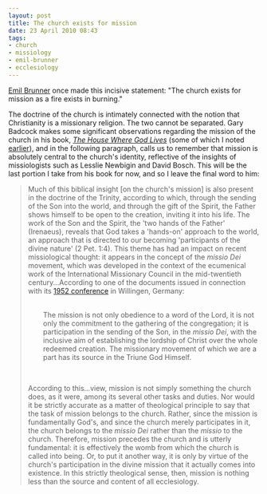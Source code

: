 ```yaml
---
layout: post
title: The church exists for mission
date: 23 April 2010 08:43
tags:
- church
- missiology
- emil-brunner
- ecclesiology
---
```

<p><a href="http://en.wikipedia.org/wiki/Emil_Brunner">Emil Brunner</a> once made this incisive statement: "The church exists for mission as a fire exists in burning."</p>
<p>The doctrine of the church is   intimately  connected with the notion that Christianity is a  missionary religion. The two cannot be separated. Gary Badcock makes some significant observations regarding the mission of the church in his book, <a href="http://www.amazon.com/House-Where-God-Lives-Doctrine/dp/0802845827/ref=sr_1_1?ie=UTF8&amp;s=books&amp;qid=1270499593&amp;sr=8-1" target="_blank"><em>The   House Where God Lives</em></a> (some of which I noted <a href="http://jakebelder.com/the-mission-of-the-church-and-the-resurrectio">earlier</a>), and in the following paragraph, calls us to remember that mission is absolutely central to the church's identity, reflective of the insights of missiologists such as Lesslie Newbigin and David Bosch. This will be the last portion I take from his book for now, and so I leave the final word to him:</p>
<blockquote>
Much  of this biblical insight  [on the church's mission] is also present in  the doctrine of the  Trinity, according to which, through the sending of  the Son into the  world, and through the gift of the Spirit, the Father  shows himself to  be open to the creation, inviting it into his life.  The work of the Son  and the Spirit, the 'two hands of the Father'  (Irenaeus), reveals that  God takes a 'hands-on' approach to the world,  an approach that is  directed to our becoming 'participants of the  divine nature' (2 Pet.  1:4). This theme has had an impact on recent  missiological thought: it  appears in the concept of the <em>missio Dei </em>movement, which was developed  in the context of the ecumenical work of  the International Missionary Council in the mid-twentieth  century...According to one of the documents  issued in connection with  its <a href="http://www.oikoumene.org/en/who-are-we/organization-structure/consultative-bodies/world-mission-and-evangelism/history.html#c16566">1952 conference</a> in Willingen, Germany:<br><br>

<p style="padding-left: 30px;">The    mission is not only obedience to a word of the Lord, it is not only the   commitment to the gathering of the congregation; it is participation in   the sending of the Son, in the <em>missio Dei</em>, with the inclusive   aim of establishing the lordship of Christ over the whole redeemed   creation. The missionary movement of which we are a part has its source   in the Triune God Himself.</p><br>

According to this...view,  mission is not simply something the   church does, as it were, among its several other tasks and duties. Nor   would it be strictly accurate as a matter of theological principle to   say that the task of mission belongs to the church. Rather, since the   mission is fundamentally God's, and since the church merely participates   in it, the church belongs to the <em>missio Dei</em> rather than the <em>missio</em> to the church. Therefore, mission precedes the church and is utterly   fundamental: it is effectively the womb from which the church is called   into being. Or, to put it another way, it is only by virtue of the   church's participation in the divine mission that it actually comes into   existence. In this strictly theological sense, then, mission is  nothing  less than the source and content of all ecclesiology.
</blockquote>
